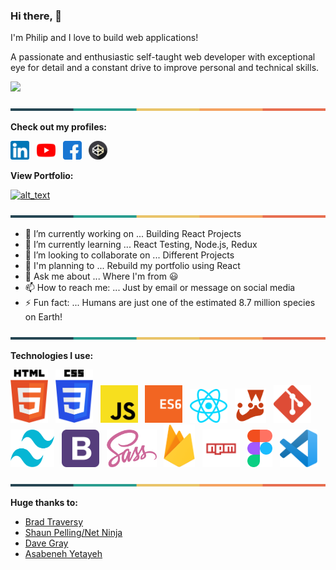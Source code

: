 ### Hi there, 👋

I'm Philip and I love to build web applications! 

A passionate and enthusiastic self-taught web developer with exceptional eye for detail and a constant drive to improve personal and technical skills.

![](https://komarev.com/ghpvc/?username=philipHinch&color=blueviolet)


![This is an image](https://raw.githubusercontent.com/philipHinch/underline/main/underline.png)


**Check out my profiles:**

[<img src="/assets/linkedin.png" width="30" title="LinkedIn">](https://www.linkedin.com/in/philip-hinchsliff/) &nbsp; [<img src="/assets/youtube.png" width="30" title="YouTube">](https://www.youtube.com/channel/UCjHdpf8Osw8L3yqh67-4YVg) &nbsp; [<img src="/assets/facebook.png" width="30" title="Facebook">](https://www.facebook.com/philiphinchsliff/) &nbsp; [<img src="/assets/codepen.png" width="30" title="Codepen">](https://codepen.io/neo90sr)

**View Portfolio:**

[<img alt="alt_text" width="120px" src="https://raw.githubusercontent.com/philipHinch/modern-portfolio/main/src/assets/previews/modern_portfolio_wide.png" />](https://philiphinchsliff.vercel.app/)


![This is an image](https://raw.githubusercontent.com/philipHinch/underline/main/underline.png)


- 🔭 I’m currently working on ... Building React Projects
- 🌱 I’m currently learning ... React Testing, Node.js, Redux
- 👯 I’m looking to collaborate on ... Different Projects
- 🔨 I'm planning to ... Rebuild my portfolio using React
- 💬 Ask me about ... Where I'm from :smiley:
- 📫 How to reach me: ... Just by email or message on social media 
- ⚡ Fun fact: ... Humans are just one of the estimated 8.7 million species on Earth!


![This is an image](https://raw.githubusercontent.com/philipHinch/underline/main/underline.png)


**Technologies I use:**

<img src="/assets/htmllogo.svg" width="60" title="HTML 5"> &nbsp; <img src="/assets/csslogo.svg" width="60" title="CSS 3"> &nbsp; <img src="/assets/jslogo.svg" width="60" title="JavaScript"> &nbsp; <img src="/assets/es6logo.svg" width="60" title="ES6+"> &nbsp; <img src="/assets/react.svg" width="60" title="React"> &nbsp; <img src="/assets/jestlogo.svg" width="50" title="Jest"> &nbsp; <img src="/assets/gitlogo.png" width="60" title="Git"> &nbsp; <img src="/assets/tailwind.svg" width="70" height="60" title="Tailwind CSS"> &nbsp; <img src="/assets/bootstraplogo.svg" width="60" title="Bootstrap 5"> &nbsp; <img src="/assets/sasslogo.svg" width="80" title="Sass"> &nbsp; <img src="/assets/firebase.svg" width="50" title="Firebase"> &nbsp; <img src="/assets/npmicon.svg" width="60" title="npm"> &nbsp; <img src="/assets/figmalogo.svg" width="40" title="Figma"> &nbsp; <img src="/assets/vscodelogo.svg" width="60" title="VS Code">


![This is an image](https://raw.githubusercontent.com/philipHinch/underline/main/underline.png)


**Huge thanks to:**

- [Brad Traversy](https://github.com/bradtraversy) 
- [Shaun Pelling/Net Ninja](https://github.com/iamshaunjp) 
- [Dave Gray](https://github.com/gitdagray) 
- [Asabeneh Yetayeh](https://github.com/Asabeneh)






